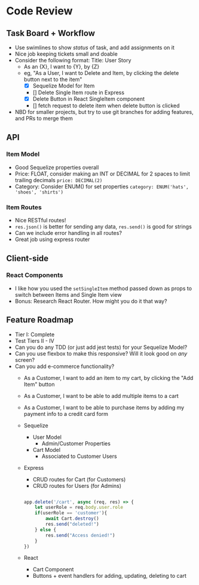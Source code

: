 # Code Review

## Task Board + Workflow

* Use swimlines to show *status* of task, and add assignments on it
* Nice job keeping tickets small and doable
* Consider the following format:
	Title: User Story
	* As an {X}, I want to {Y}, by {Z}
	* eg, "As a User, I want to Delete and Item, by clicking the delete button next to the item"
		- [x] Sequelize Model for Item
		- [] Delete Single Item route in Express
		- [x] Delete Button in React SingleItem component
		- [] fetch request to delete item when delete button is clicked
* NBD for smaller projects, but try to use git branches for adding features, and PRs to merge them

## API

### Item Model

* Good Sequelize properties overall
* Price: FLOAT, consider making an INT or DECIMAL for 2 spaces to limit trailing decimals
	`price: DECIMAL(2)`
* Category: Consider ENUM() for set properties
	`category: ENUM('hats', 'shoes', 'shirts')`

### Item Routes

* Nice RESTful routes!
* `res.json()` is better for sending any data, `res.send()` is good for strings
* Can we include error handling in all routes?
* Great job using express router

## Client-side

### React Components

* I like how you used the `setSingleItem` method passed down as props to switch between Items and Single Item view
* Bonus: Research React Router. How might you do it that way?

## Feature Roadmap

* Tier I: Complete
* Test Tiers II - IV
* Can you do any TDD (or just add jest tests) for your Sequelize Model?
* Can you use flexbox to make this responsive? Will it look good on *any* screen?
* Can you add e-commerce functionality?
	* As a Customer, I want to add an item to my cart, by clicking the "Add Item" button
	* As a Customer, I want to be able to add multiple items to a cart
	* As a Customer, I want to be able to purchase items by adding my payment info to a credit card form

	* Sequelize
		* User Model
			* Admin/Customer Properties
		* Cart Model
			* Associated to Customer Users

	* Express
		* CRUD routes for Cart (for Customers)
		* CRUD routes for Users (for Admins)

		```javascript

		app.delete('/cart', async (req, res) => {
			let userRole = req.body.user.role
			if(userRole == 'customer'){
				await Cart.destroy()
				res.send("deleted!")
			} else {
				res.send("Access denied!")
			}
		})
		
		```


	* React
		* Cart Component
		* Buttons + event handlers for adding, updating, deleting to cart
